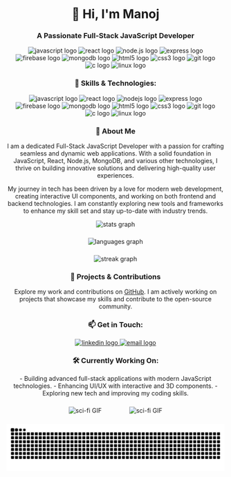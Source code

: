 <h1 align="center">👋 Hi, I'm Manoj</h1>
<h3 align="center">A Passionate Full-Stack JavaScript Developer</h3>

<div align="center">
  <img src="https://img.shields.io/static/v1?message=JavaScript&logo=javascript&label=&color=F7DF1E&logoColor=black&style=for-the-badge" height="35" alt="javascript logo" />
  <img src="https://img.shields.io/static/v1?message=React&logo=react&label=&color=61DAFB&logoColor=black&style=for-the-badge" height="35" alt="react logo" />
  <img src="https://img.shields.io/static/v1?message=Node.js&logo=node.js&label=&color=339933&logoColor=white&style=for-the-badge" height="35" alt="node.js logo" />
  <img src="https://img.shields.io/static/v1?message=Express&logo=express&label=&color=000000&logoColor=white&style=for-the-badge" height="35" alt="express logo" />
  <img src="https://img.shields.io/static/v1?message=Firebase&logo=firebase&label=&color=FFCA28&logoColor=black&style=for-the-badge" height="35" alt="firebase logo" />
  <img src="https://img.shields.io/static/v1?message=MongoDB&logo=mongodb&label=&color=47A248&logoColor=white&style=for-the-badge" height="35" alt="mongodb logo" />
  <img src="https://img.shields.io/static/v1?message=HTML5&logo=html5&label=&color=E34F26&logoColor=white&style=for-the-badge" height="35" alt="html5 logo" />
  <img src="https://img.shields.io/static/v1?message=CSS3&logo=css3&label=&color=1572B6&logoColor=white&style=for-the-badge" height="35" alt="css3 logo" />
  <img src="https://img.shields.io/static/v1?message=Git&logo=git&label=&color=F05032&logoColor=white&style=for-the-badge" height="35" alt="git logo" />
  <img src="https://img.shields.io/static/v1?message=C&logo=c&label=&color=A8B9CC&logoColor=black&style=for-the-badge" height="35" alt="c logo" />
  <img src="https://img.shields.io/static/v1?message=Linux&logo=linux&label=&color=FCC624&logoColor=black&style=for-the-badge" height="35" alt="linux logo" />
</div>

###

<h3 align="center">🚀 Skills & Technologies:</h3>
<p align="center">
  <img src="https://cdn.jsdelivr.net/gh/devicons/devicon/icons/javascript/javascript-original.svg" height="60" alt="javascript logo" />
  <img src="https://cdn.jsdelivr.net/gh/devicons/devicon/icons/react/react-original.svg" height="60" alt="react logo" />
  <img src="https://cdn.jsdelivr.net/gh/devicons/devicon/icons/nodejs/nodejs-original.svg" height="60" alt="nodejs logo" />
  <img src="https://cdn.jsdelivr.net/gh/devicons/devicon/icons/express/express-original.svg" height="60" alt="express logo" />
  <img src="https://cdn.jsdelivr.net/gh/devicons/devicon/icons/firebase/firebase-plain.svg" height="60" alt="firebase logo" />
  <img src="https://cdn.jsdelivr.net/gh/devicons/devicon/icons/mongodb/mongodb-original.svg" height="60" alt="mongodb logo" />
  <img src="https://cdn.jsdelivr.net/gh/devicons/devicon/icons/html5/html5-original.svg" height="60" alt="html5 logo" />
  <img src="https://cdn.jsdelivr.net/gh/devicons/devicon/icons/css3/css3-original.svg" height="60" alt="css3 logo" />
  <img src="https://cdn.jsdelivr.net/gh/devicons/devicon/icons/git/git-original.svg" height="60" alt="git logo" />
  <img src="https://cdn.jsdelivr.net/gh/devicons/devicon/icons/c/c-original.svg" height="60" alt="c logo" />
  <img src="https://cdn.jsdelivr.net/gh/devicons/devicon/icons/linux/linux-original.svg" height="60" alt="linux logo" />
</p>

###

<h3 align="center">📝 About Me</h3>
<p align="center">
  I am a dedicated Full-Stack JavaScript Developer with a passion for crafting seamless and dynamic web applications. With a solid foundation in JavaScript, React, Node.js, MongoDB, and various other technologies, I thrive on building innovative solutions and delivering high-quality user experiences.
</p>

<p align="center">
  My journey in tech has been driven by a love for modern web development, creating interactive UI components, and working on both frontend and backend technologies. I am constantly exploring new tools and frameworks to enhance my skill set and stay up-to-date with industry trends.
</p>

<div align="center">
  <img width="800" src="https://github-readme-stats.vercel.app/api?username=netmanoj&hide_title=false&hide_rank=false&show_icons=true&include_all_commits=true&count_private=true&disable_animations=false&theme=dracula&locale=en&hide_border=false&order=1" height="200" alt="stats graph" />
</div>

###

<div align="center">
  <img width="800" src="https://github-readme-stats.vercel.app/api/top-langs?username=netmanoj&locale=en&hide_title=false&layout=compact&card_width=400&langs_count=5&theme=monokai&hide_border=false&order=2" height="200" alt="languages graph" />
</div>

###

<div align="center">
  <img width="800" src="https://streak-stats.demolab.com?user=netmanoj&locale=en&mode=daily&theme=dracula&hide_border=false&border_radius=10&order=3" height="140" alt="streak graph" />
</div>

###

<h3 align="center">🌟 Projects & Contributions</h3>
<p align="center">
  Explore my work and contributions on <a href="https://github.com/netmanoj" target="_blank">GitHub</a>. I am actively working on projects that showcase my skills and contribute to the open-source community.
</p>

###

<div align="center">
  <h3>📫 Get in Touch:</h3>
  <p>
    <a href="https://www.linkedin.com/in/livingmanoj/" target="_blank">
      <img src="https://img.shields.io/static/v1?message=LinkedIn&logo=linkedin&label=&color=0077B5&logoColor=white&style=for-the-badge" height="35" alt="linkedin logo" />
    </a>
    <a href="mailto:imadhikarimanoj@gmail.com" target="_blank">
      <img src="https://img.shields.io/static/v1?message=Email&logo=gmail&label=&color=EA4335&logoColor=white&style=for-the-badge" height="35" alt="email logo" />
    </a>
  </p>
</div>

###

<h3 align="center">🛠️ Currently Working On:</h3>
<p align="center">
  - Building advanced full-stack applications with modern JavaScript technologies.
  - Enhancing UI/UX with interactive and 3D components.
  - Exploring new tech and improving my coding skills.
</p>

###

<div align="center">
  <img src="https://media0.giphy.com/media/v1.Y2lkPTc5MGI3NjExamY1cjBnZ2ZmaWN5b25jNWZrZHluOGJhNW9neDVldG42cW92NDg1MSZlcD12MV9pbnRlcm5hbF9naWZfYnlfaWQmY3Q9Zw/zsfxnYgAeiznBm2MYY/giphy.webp" alt="sci-fi GIF" height="200" style="margin-right: 30px;" />
  <img src="https://media0.giphy.com/media/v1.Y2lkPTc5MGI3NjExNnQ1enpydDRiZXV3cGx0ejZraThrb2w4OGJucjYweXVta2U0cmd4NCZlcD12MV9pbnRlcm5hbF9naWZfYnlfaWQmY3Q9Zw/aObBxyxa8c9XXLlxvB/giphy.webp" alt="sci-fi GIF" height="200" style="margin-left: 30px;" />
</div>

###
<img src="https://raw.githubusercontent.com/netmanoj/netmanoj/output/snake.svg" alt="Snake animation" />

###
